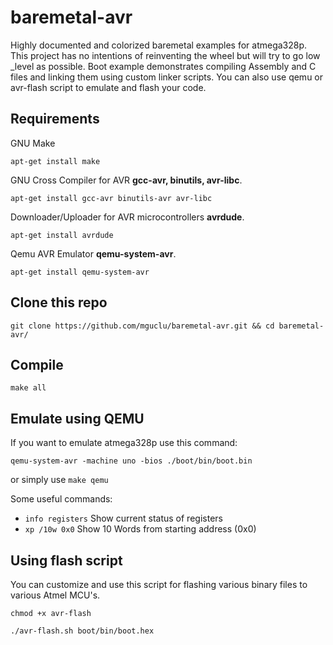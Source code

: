 baremetal-avr
======
Highly documented and colorized baremetal examples for atmega328p. This project has no intentions of reinventing the wheel but will try to go low _level as possible. Boot example demonstrates compiling Assembly and C files and linking them using custom linker scripts. You can also use qemu or avr-flash script to emulate and flash your code.



## Requirements

GNU Make

`
apt-get install make
`

GNU Cross Compiler for AVR **gcc-avr, binutils, avr-libc**.

`
apt-get install gcc-avr binutils-avr avr-libc
`

Downloader/Uploader for AVR microcontrollers **avrdude**.

`
apt-get install avrdude
`

Qemu AVR Emulator **qemu-system-avr**.

`
apt-get install qemu-system-avr
`

## Clone this repo
```shell
git clone https://github.com/mguclu/baremetal-avr.git && cd baremetal-avr/
```

## Compile 
```shell
make all
```
## Emulate using QEMU
If you want to emulate atmega328p use this command:

```shell
qemu-system-avr -machine uno -bios ./boot/bin/boot.bin
```
or simply use `make qemu`

Some useful commands:
* `info registers` Show current status of registers
* `xp /10w 0x0` Show 10 Words from starting address (0x0)

## Using flash script
You can customize and use this script for flashing various binary files to various Atmel MCU's.
```shell
chmod +x avr-flash
```

```shell
./avr-flash.sh boot/bin/boot.hex
```

